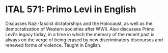 # ITAL 571: Primo Levi in English

Discusses Nazi-fascist dictatorships and the Holocaust, as well as the democratization of Western societies after WWII. Also discusses Primo Levi's legacy today, in a time in which the memory of the recent past is always on the verge of being erased by new discriminatory discourses and renewed forms of violence. Taught in English.